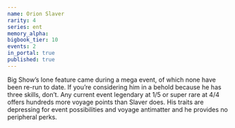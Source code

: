 ```yaml
---
name: Orion Slaver
rarity: 4
series: ent
memory_alpha:
bigbook_tier: 10
events: 2
in_portal: true
published: true
---
```


Big Show’s lone feature came during a mega event, of which none have been re-run to date. If you’re considering him in a behold because he has three skills, don’t. Any current event legendary at 1/5 or super rare at 4/4 offers hundreds more voyage points than Slaver does. His traits are depressing for event possibilities and voyage antimatter and he provides no peripheral perks.
